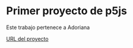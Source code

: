 # Primer proyecto de p5js

Este trabajo pertenece a Adoriana

[URL del proyecto](https://editor.p5js.org/adoriana/sketches/EPtA-6up7)